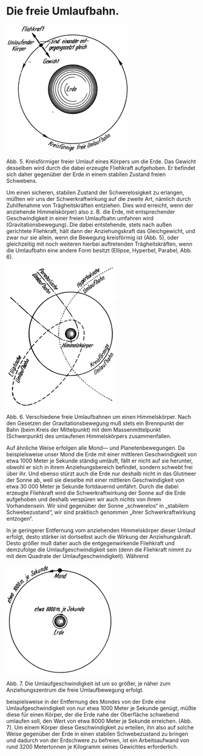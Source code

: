 Die freie Umlaufbahn.
=====================

<div class="image" float="right"><img alt="Kreisförmiger freier Umlauf
eines Körpers um die Erde" src="abb05.png"/>
<p>Abb. 5. Kreisförmiger freier Umlauf
eines Körpers um die Erde. Das Gewicht desselben wird durch die dabei
erzeugte Fliehkraft aufgehoben. Er befindet sich daher gegenüber der
Erde in einem stabilen Zustand freien Schwebens.</p></div>

Um einen sicheren, stabilen Zustand der Schwerelosigkeit zu erlangen, müßten wir
uns der Schwerkraftwirkung auf die zweite Art, nämlich durch Zuhilfenahme von
Trägheitskräften entziehen. Dies wird erreicht, wenn der anziehende Himmelskörper)
also z. B. die Erde, mit entsprechender Geschwindigkeit in einer
freien Umlaufbahn umfahren wird (Gravitationsbewegung).
Die dabei entstehende, stets nach außen gerichtete Fliehkraft, hält
dann der Anziehungskraft das Gleichgewicht, und zwar nur sie
allein, wenn die Bewegung kreisförmig ist (Abb. 5), oder gleichzeitig
mit noch weiteren hierbei auftretenden Trägheitskräften, wenn
die Umlaufbahn eine andere Form besitzt (Ellipse, Hyperbel, Parabel,
Abb. 6).

<div class="image" float="left"><img alt="Verschiedene freie 
Umlaufbahnen um einen Himmelskörper" src="abb06.png"/>
<p>Abb. 6. Verschiedene freie 
Umlaufbahnen um einen Himmelskörper. Nach den Gesetzen der Gravitationsbewegung 
muß stets ein Brennpunkt der Bahn (beim Kreis der Mittelpunkt)
mit dem Massenmittelpunkt (Schwerpunkt) des umlaufenen Himmelskörpers
zusammenfallen.</p></div>

Auf ähnliche Weise erfolgen alle Mond— und Planetenbewegungen.
Da beispielsweise unser Mond die Erde mit einer mittleren Geschwindigkeit
von etwa 1000 Meter je Sekunde ständig umläuft, fällt er
nicht auf sie herunter, obwohl er sich in ihrem Anziehungsbereich
befindet, sondern schwebt frei über ihr. Und ebenso stürzt auch
die Erde nur deshalb nicht in das Glutmeer der Sonne ab, weil sie
dieselbe mit einer mittleren Geschwindigkeit von etwa 30 000 Meter
je Sekunde fortdauernd umfährt. Durch die dabei erzeugte
Fliehkraft wird die Schwerkraftwirkung der Sonne auf die Erde
aufgehoben und deshalb verspüren
wir auch nichts von ihrem Vorhandensein. Wir sind gegenüber
der Sonne „schwerelos“ in „stabilem Schwebezustand“, wir sind
praktisch genommen „ihrer Schwerkraftwirkung entzogen“.

In je geringerer Entfernung vom anziehenden Himmelskörper
dieser Umlauf erfolgt, desto stärker ist dortselbst auch die Wirkung
der Anziehungskraft. Desto größer muß daher auch die
entgegenwirkende Fliehkraft und demzufolge die Umlaufgeschwindigkeit
sein (denn die Fliehkraft nimmt zu mit dem Quadrate
der Umlaufgeschwindigkeit). Während
<div class="image" float="right"><img alt="Verschiedene Umlaufgeschwindigkeiten je Entfernung zur Erde" src="abb07.png"/>
<p>Abb. 7. Die Umlaufgeschwindigkeit
ist um so größer, je näher zum Anziehungszentrum die freie Umlaufbewegung erfolgt.</p></div>
beispielsweise in der Entfernung des Mondes von der Erde eine Umlaufgeschwindigkeit
von nur etwa 1000 Meter je Sekunde genügt, müßte diese für
einen Körper, der die Erde nahe der Oberfläche schwebend umlaufen
soll, den Wert von etwa 8000 Meter je Sekunde erreichen.
(Abb. 7). Um einem Körper diese Geschwindigkeit zu erteilen,
ihn also auf solche Weise gegenüber der Erde in einen stabilen
Schwebezustand zu bringen und dadurch von der Erdschwere zu
befreien, ist ein Arbeitsaufwand von rund 3200 Metertonnen je
Kilogramm seines Gewichtes erforderlich.

